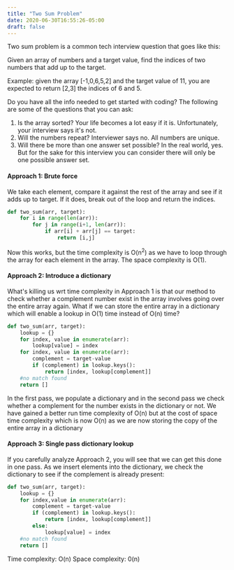 ```yaml
---
title: "Two Sum Problem"
date: 2020-06-30T16:55:26-05:00
draft: false
---
```


Two sum problem is a common tech interview question that goes like this:

Given an array of numbers and a target value, find the indices of two numbers that add up to the target.

Example: given the array [-1,0,6,5,2] and the target value of 11, you are expected to return [2,3] the indices of 6 and 5.

Do you have all the info needed to get started with coding? The following are some of the questions that you can ask:

1. Is the array sorted? Your life becomes a lot easy if it is. Unfortunately, your interview says it's not.
1. Will the numbers repeat? Interviewer says no. All numbers are unique.
1. Will there be more than one answer set possible? In the real world, yes. But for the sake for this interview you can consider there will only be one possible answer set.

#### Approach 1: Brute force
We take each element, compare it against the rest of the array and see if it adds up to target. If it does, break out of the loop and return the indices.

```python
def two_sum(arr, target):
    for i in range(len(arr)):
        for j in range(i+1, len(arr)):
            if arr[i] + arr[j] == target:
                return [i,j] 
```

Now this works, but the time complexity is O(n<sup>2</sup>) as we have to loop through the array for each element in the array. The space complexity is O(1).

#### Approach 2: Introduce a dictionary
What's killing us wrt time complexity in Approach 1 is that our method to check whether a complement number exist in the array involves going over the entire array again. What if we can store the entire array in a dictionary which will enable a lookup in O(1) time instead of O(n) time?

```python
def two_sum(arr, target):
    lookup = {}
    for index, value in enumerate(arr):
        lookup[value] = index
    for index, value in enumerate(arr):
        complement = target-value
        if (complement) in lookup.keys():
            return [index, lookup[complement]]
    #no match found
    return []
```

In the first pass, we populate a dictionary and in the second pass we check whether a complement for the number exists in the dictionary or not. We have gained a better run time complexity of O(n) but at the cost of space time complexity which is now O(n) as we are now storing the copy of the entire array in a dictionary


#### Approach 3: Single pass dictionary lookup
If you carefully analyze Approach 2, you will see that we can get this done in one pass. As we insert elements into the dictionary, we check the dictionary to see if the complement is already present:

```python
def two_sum(arr, target):
    lookup = {}
    for index,value in enumerate(arr):
        complement = target-value
        if (complement) in lookup.keys():
            return [index, lookup[complement]]
        else:
            lookup[value] = index
    #no match found
    return []
```

Time complexity: O(n)
Space complexity: 0(n)

